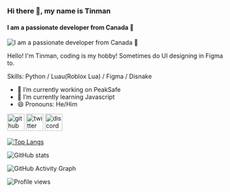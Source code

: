 ### Hi there 👋, my name is Tinman
#### I am a passionate developer from Canada 🍁
![I am a passionate developer from Canada 🍁](https://pbs.twimg.com/profile_banners/1501501759302553606/1647511381/600x200)

Hello! I'm Tinman, coding is my hobby!  Sometimes do UI designing in Figma to.

Skills: Python / Luau(Roblox Lua) / Figma / Disnake

- 🔭 I’m currently working on PeakSafe 
- 🌱 I’m currently learning Javascript 
- 😄 Pronouns: He/Him 


[<img src='https://cdn.jsdelivr.net/npm/simple-icons@3.0.1/icons/github.svg' alt='github' height='40'>](https://github.com/DeveloperTinman)  [<img src='https://cdn.jsdelivr.net/npm/simple-icons@3.0.1/icons/twitter.svg' alt='twitter' height='40'>](https://twitter.com/DeveloperTinman)  [<img src='https://cdn.jsdelivr.net/npm/simple-icons@3.0.1/icons/discord.svg' alt='discord' height='40'>](Tinman#2022)  

[![Top Langs](https://github-readme-stats.vercel.app/api/top-langs/?username=DeveloperTinman)](https://github.com/anuraghazra/github-readme-stats)

![GitHub stats](https://github-readme-stats.vercel.app/api?username=DeveloperTinman&show_icons=true)  

![GitHub Activity Graph](https://activity-graph.herokuapp.com/graph?username=DeveloperTinman)  

![Profile views](https://gpvc.arturio.dev/DeveloperTinman)  
